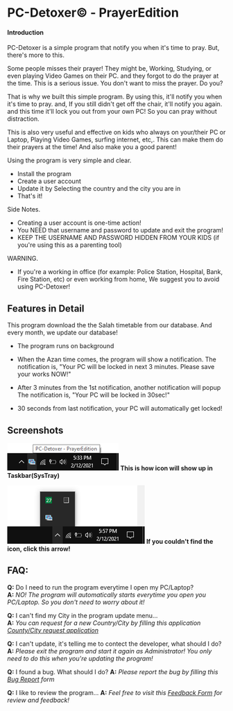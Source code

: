 # PC-Detoxer© - PrayerEdition

#### Introduction

PC-Detoxer is a simple program that notify you when it's time to pray.
But, there's more to this.

Some people misses their prayer! They might be, Working, Studying, or even playing Video Games on their PC.
and they forgot to do the prayer at the time. 
This is a serious issue. You don't want to miss the prayer. Do you?

That is why we built this simple program. By using this, it'll notify you when it's time to pray. and, If you still didn't get off the chair, 
it'll notify you again. and this time it'll lock you out from your own PC! So you can pray without distraction. 

This is also very useful and effective on kids who always on your/their PC or Laptop, Playing Video Games, surfing internet, etc,.
This can make them do their prayers at the time! And also make you a good parent!

Using the program is very simple and clear.
- Install the program
- Create a user account
- Update it by Selecting the country and the city you are in
- That's it!

Side Notes.
- Creating a user account is one-time action!
- You NEED that username and password to update and exit the program!
- KEEP THE USERNAME AND PASSWORD HIDDEN FROM YOUR KIDS (if you're using this as a parenting tool)

WARNING.
- If you're a working in office (for example: Police Station, Hospital, Bank, Fire Station, etc) or even working from home,
We suggest you to avoid using PC-Detoxer!


## Features in Detail
This program download the the Salah timetable from our database. And every month, we update our database!

- The program runs on background

- When the Azan time comes, the program will show a notification. The notification is, 
"Your PC will be locked in next 3 minutes. Please save your works NOW!"

- After 3 minutes from the 1st notification, another notification will popup The notification is, 
"Your PC will be locked in 30sec!"

- 30 seconds from last notification, your PC will automatically get locked!

## Screenshots

![Icon in Taskbar(SysTray)](/imgs/1.png)
**This is how icon will show up in Taskbar(SysTray)**

![Icon in SysTray)](/imgs/2.png)
**If you couldn't find the icon, click this arrow!**

## FAQ:
**Q:** Do I need to run the program everytime I open my PC/Laptop?  
**A:** *NO! The program will automatically starts everytime you open you PC/Laptop. So you don't need to worry about it!*

**Q:** I can't find my City in the program update menu...  
**A:** *You can request for a new Country/City by filling this application [County/City request application](https://forms.gle/VWLVvrGecUNE6bTL8)*

**Q:** I can't update, it's telling me to contect the developer, what should I do?  
**A:** *Please exit the program and start it again as Administrator! You only need to do this when you're updating the program!*

**Q:** I found a bug. What should I do? 
**A:** *Please report the bug by filling this [Bug Report](https://forms.gle/DMdtgAswRPm6jgBv8) form*

**Q:** I like to review the program...
**A:** *Feel free to visit this [Feedback Form](https://forms.gle/n9xEnDSfP1MF3acP9) for review and feedback!*
